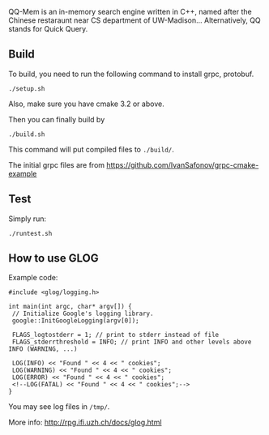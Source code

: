 QQ-Mem is an in-memory search engine written in C++, named after
the Chinese restaraunt near CS department of UW-Madison...
Alternatively, QQ stands for Quick Query.


## Build

To build, you need to run the following command to install
grpc, protobuf.

```
./setup.sh
```

Also, make sure you have cmake 3.2 or above.

Then you can finally build by 

```
./build.sh
```

This command will put compiled files to `./build/`.

The initial grpc files are from https://github.com/IvanSafonov/grpc-cmake-example


## Test

Simply run:

```
./runtest.sh
```

## How to use GLOG

Example code: 

```
#include <glog/logging.h>

int main(int argc, char* argv[]) {
 // Initialize Google's logging library.
 google::InitGoogleLogging(argv[0]);

 FLAGS_logtostderr = 1; // print to stderr instead of file
 FLAGS_stderrthreshold = INFO; // print INFO and other levels above INFO (WARNING, ...)

 LOG(INFO) << "Found " << 4 << " cookies";
 LOG(WARNING) << "Found " << 4 << " cookies";
 LOG(ERROR) << "Found " << 4 << " cookies";
 <!--LOG(FATAL) << "Found " << 4 << " cookies";-->
}
```

You may see log files in `/tmp/`.

More info: http://rpg.ifi.uzh.ch/docs/glog.html




